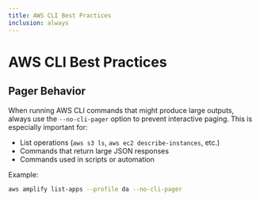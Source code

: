 ```yaml
---
title: AWS CLI Best Practices
inclusion: always
---
```


# AWS CLI Best Practices

## Pager Behavior

When running AWS CLI commands that might produce large outputs, always use the `--no-cli-pager` option to prevent interactive paging. This is especially important for:

- List operations (`aws s3 ls`, `aws ec2 describe-instances`, etc.)
- Commands that return large JSON responses
- Commands used in scripts or automation

Example:
```bash
aws amplify list-apps --profile da --no-cli-pager
